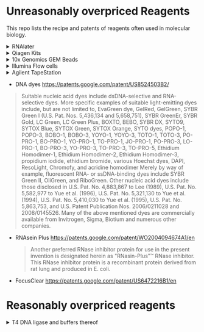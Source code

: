 # Unreasonably overpriced Reagents

This repo lists the recipe and patents of reagents often used in molecular biology.

<details>
  <summary>
  RNAlater
  </summary>

  https://patents.google.com/patent/US20140295411A1/en
  ```
  25 mM Sodium Citrate pH 5.2
  10 mM EDTA
  70% ammonium sulfate
  ```
  
  Citrate and EDTA chelates divalent ions, which accelerate DNA/RNA hydrolysis. 70% (NH4)2SO4 precipitates all proteins, including RNAses. RNA is the most stable at pH 5.
</details>

<details>
  <summary>
  Qiagen Kits
  </summary>

  https://patents.google.com/patent/US6383393B1/en
  ```
  P1: 10 mM Tris-HCl, pH 8, 100 μg/ml RNase A
  P2: 0.2 M NaOH, 2% SDS
  P3: 4.2 M guanidine hydrochloride, 0.9 M potassium acetate, pH 4.8
  PB: 5 M guanidine hydrochloride, 30% isopropanol
  PE: 80% Ethanol
  EB: 10 mM Tris-HCl, pH 8.5
  ```
  Also, https://openwetware.org/wiki/Qiagen_Buffers
  
  Buffer ER:
  > To the cL, there is added 1/10 of its volume (35 ml) of a buffer consisting of 20% NP 40, 750 mM NaCl, 50 mM MOPS, pH 7.0, and incubated with the cL mixture at 4° C. for one hour.
  
  https://patents.google.com/patent/US7510826B2/en
  
  These [spin](http://www.epochlifescience.com/Product/PurificationKit/dna_mini.aspx) columns and [anion exchange](http://www.epochlifescience.com/Product/PurificationKit/dna_midi.aspx) columns perform identically as the Qiagen ones.
  
  
  ### [QIAPrecipitator](https://www.qiagen.com/us/products/discovery-and-translational-research/dna-rna-purification/dna-purification/plasmid-dna/hispeed-plasmid-kits)
  
  https://patents.google.com/patent/EP1121460B1/en
  
  Cellulose acetate/nitrate 0.45um syringe filter.
  
  ### Plasmid Plus Kits
  
  https://patents.google.com/patent/EP1771242B1/en
  
  The silica column seems to be the Whatman GF/D filter paper.
  
  
  ### RNEasy buffers
  https://pipettejockey.com/2020/03/30/diy-rna-spin-column-buffers-purification-of-rna-with-humble-dna-silica-spin-columns/
  
  Should be the same silica columns as everything else.
  
  ### MN Nucleobond
  
  https://pipettejockey.com/2017/08/12/diy-plasmid-anion-exchange-buffers-and-columns-qaigen-and-macherey-nagel/
  
  https://patents.google.com/patent/US6428703B1/
  
  The filter is called an extraction thimble.
  
  https://patents.google.com/patent/DE202005010007U1/
  
  ```
  The Fiber braid of the filter material may, for example, cellulose, Be made glass, plastic and / or metal fibers. It goes without saying that too other materials that are suitable for a depth filter.

Around one for the above purpose sufficient filter capacity available should the filter material have a thickness of at least 1 mm. It is understood that the Thickness of the filter material can also be larger if appropriate capacity requirements consist.
  ```
  
  [Grade 603 cellulose thimble](https://www.cytivalifesciences.com/en/us/shop/whatman-laboratory-filtration/thimbles/cellulose-thimbles-standard/standard-cellulose-extraction-thimbles-p-00276) should work. Looks the most similar to the actual filter.
  
  ### [Sigma GenElute HP Endotoxin-free](https://www.sigmaaldrich.com/US/en/product/sigma/na0410)
  
  https://patents.google.com/patent/US20050245733A1/en
  
  Silica-based kit. The magic is 5% n-octyl-β-d-glucopyranoside in the binding buffer.
  
  > Other classes of detergents, such as zwitterionic, alkyl sulfate, CHAPS, glucamide and non-ionic polyoxyethylene, do not function in the method of the present invention to provide adequate yields of nucleic acids with low levels of endotoxins. Since endotoxins are lipopolysaccharides, it is thought that the carbohydrate component of the carbohydrate non-ionic detergents claimed in the present invention solubilizes the polysaccharide portion of the endotoxin, preventing it from absorbing to the binding matrix. Thus the nucleic acids to be purified absorb to the binding matrix in the presence of the chaotropic binding solution, whereas the endotoxins do not absorb in the presence of the carbohydrate non-ionic detergent and are washed off the binding matrix column. Other classes of detergents, other than the carbohydrate non-ionic detergents claimed in the present invention, either interfere with the binding of the nucleic acids to the binding matrix, resulting in a low yield of recovered nucleic acids and/or interfere with the solubilizing of the endotoxins, resulting in high amounts of endotoxins in the final nucleic acid product.  

</details>

<details>
  <summary>
  10x Genomics GEM Beads
  </summary>

  https://patents.google.com/patent/US20140295411A1/en
  
  To make the most sense, the gel beads probably decompose upon mixing with the RT mix containing DTT.
  This allows oligos to bind to mRNAs within a fixed cells.
  
  Emulsion formation, probably based on [this](https://pubs.rsc.org/en/content/articlelanding/2008/LC/b806706f) paper.
  
  Partitioning oil
  ```
  Novec HFE 7500 fluorocarbon oil (3M, St. Paul, MN, USA) containing 2% (v/v) Krytox-PEG-Krytox 
  ```
  
  Recovery reagent
  ```
  perfluorodecanol
  ```
</details>

<details>
 <summary>
   Illumina Flow cells
 </summary>
  
  - NovaSeq patterned flowcell - kinetic exclusion amplification https://patents.google.com/patent/US20220243261A1/en
</details>

<details>
  <summary>
    Agilent TapeStation
  </summary>

  https://patents.google.com/patent/AU2010202112B2/en

  https://patents.google.com/patent/US8790595B2/en
</details>

- DNA dyes https://patents.google.com/patent/US8524503B2/
> Suitable nucleic acid dyes include dsDNA-selective and RNA-selective dyes. More specific examples of suitable light-emitting dyes include, but are not limited to, EvaGreen dye, GelRed, GelGreen, SYBR Green I (U.S. Pat. Nos. 5,436,134 and 5,658,751), SYBR GreenEr, SYBR Gold, LC Green, LC Green Plus, BOXTO, BEBO, SYBR DX, SYTO9, SYTOX Blue, SYTOX Green, SYTOX Orange, SYTO dyes, POPO-1, POPO-3, BOBO-1, BOBO-3, YOYO-1, YOYO-3, TOTO-1, TOTO-3, PO-PRO-1, BO-PRO-1, YO-PRO-1, TO-PRO-1, JO-PRO-1, PO-PRO-3, LO-PRO-1, BO-PRO-3, YO-PRO-3, TO-PRO-3, TO-PRO-5, Ethidium Homodimer-1, Ethidium Homodimer-2, Ethidium Homodimer-3, propidium iodide, ethidium bromide, various Hoechst dyes, DAPI, ResoLight, Chromofy, and acridine homodimer Merely by way of example, fluorescent RNA- or ssDNA-binding dyes include SYBR Green II, OliGreen, and RiboGreen. Other nucleic acid dyes include those disclosed in U.S. Pat. No. 4,883,867 to Lee (1989), U.S. Pat. No. 5,582,977 to Yue et al. (1996), U.S. Pat. No. 5,321,130 to Yue et al. (1994), U.S. Pat. No. 5,410,030 to Yue et al. (1995), U.S. Pat. No. 5,863,753, and U.S. Patent Publication Nos. 2006/0211028 and 2008/0145526. Many of the above mentioned dyes are commercially available from Invitrogen, Sigma, Biotium and numerous other companies.

- RNAsein Plus
  https://patents.google.com/patent/WO2004094674A1/en
  > Another preferred RNase inhibitor protein for use in the present invention is designated herein as "RNasin-Plus"™ RNase inhibitor. This RNase inhibitor protein is a recombinant protein derived from rat lung and produced in E. coli. 

- FocusClear
  https://patents.google.com/patent/US6472216B1/en

# Reasonably overpriced reagents

<details>
  <summary>
  T4 DNA ligase and buffers thereof
  </summary>
  
  1X Quick Ligation Reaction [Buffer](https://www.neb.com/products/m2200-quick-ligation-kit)
  
  ```
  66 mM Tris-HCl
  10 mM MgCl2
  1 mM Dithiothreitol
  1 mM ATP
  7.5% Polyethylene glycol (PEG6000)
  pH 7.6 @ 25°C
  ```
 
  1x Ligation [buffer](https://www.neb.com/products/b0202-t4-dna-ligase-reaction-buffer)
  ```
  50 mM Tris-HCl 
  10 mM MgCl2 
  1 mM ATP 
  10 mM DTT 
  pH 7.5 @ 25°C
  ```

  https://patents.google.com/patent/US9499811B2/en
  
  The proprietary ligation enhancer is propane-1,2-diol (1,2Pr-D).
  
  <img width="362" alt="Comparison of quick ligation buffer and 1,2Pr-D" src="https://user-images.githubusercontent.com/34997334/209246532-36ad1b5f-28d8-44ab-a3bf-db1f97c24acd.png">
  
  > Comparison of quick ligation buffer and 1,2Pr-D using AhdI-linearized pUC19 double-stranded DNA (containing single-base overhangs)

  [ElectroLigase®](https://www.neb.com/products/m0369-electroligase)
  - No PEG
  - T4 buffer + 12% 1,2Pr-D
  
  > When PEG is present in the ligase buffer, a two-fold reduction in the small molecule enhancer concentration over that used in the absence of PEG can be used to further enhance ligation over that seen with PEG alone
  > An improvement of at least 25% in efficiency of ligation was observed in multiple samples in which glycerol and 1,2-PrD were included in addition to PEG 6000 compared with ligation efficiencies in the presence of PEG 6000 only as a control. When the ligated DNA was introduced into host cells using electroporation (see Example 1), at least a 50-fold improvement was observed over the control.
  
  [Instant Sticky-end Ligase Master Mix](https://www.neb.com/products/m0370-instant-sticky-end-ligase-master-mix)
  - Contains PEG
  
  [Blunt/TA Ligase Master Mix](https://www.neb.com/products/m0367-blunt-ta-ligase-master-mix)
  - Contains PEG
  - Probably different concentrations of PEG
  
  
  EvaGreen
-   https://patents.google.com/patent/US9580749B2/en?q=dna+quantitation+biotium&assignee=Biotium%2c+Inc.

</details>

